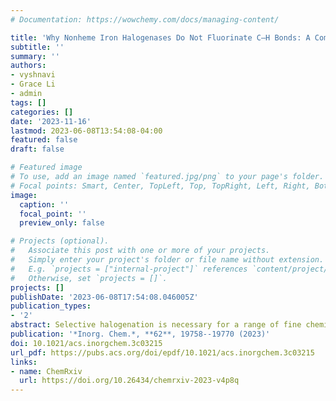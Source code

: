 ```yaml
---
# Documentation: https://wowchemy.com/docs/managing-content/

title: 'Why Nonheme Iron Halogenases Do Not Fluorinate C–H Bonds: A Computational Investigation'
subtitle: ''
summary: ''
authors:
- vyshnavi
- Grace Li
- admin
tags: []
categories: []
date: '2023-11-16'
lastmod: 2023-06-08T13:54:08-04:00
featured: false
draft: false

# Featured image
# To use, add an image named `featured.jpg/png` to your page's folder.
# Focal points: Smart, Center, TopLeft, Top, TopRight, Left, Right, BottomLeft, Bottom, BottomRight.
image:
  caption: ''
  focal_point: ''
  preview_only: false

# Projects (optional).
#   Associate this post with one or more of your projects.
#   Simply enter your project's folder or file name without extension.
#   E.g. `projects = ["internal-project"]` references `content/project/deep-learning/index.md`.
#   Otherwise, set `projects = []`.
projects: []
publishDate: '2023-06-08T17:54:08.046005Z'
publication_types:
- '2'
abstract: Selective halogenation is necessary for a range of fine chemical applications, including the development of therapeutic drugs. While synthetic processes to achieve C–H halogenation require harsh conditions, enzymes such as nonheme iron halogenases carry out some types of C–H halogenation, i.e., chlorination or bromination, with ease, while others, i.e., fluorination, have never been observed in natural or engineered nonheme iron enzymes. Using density functional theory and correlated wave function theory, we investigate the differences in structural and energetic preferences of the smaller fluoride and the larger chloride or bromide intermediates throughout the catalytic cycle. Although we find that the energetics of rate-limiting hydrogen atom transfer are not strongly impacted by fluoride substitution, the higher barriers observed during the radical rebound reaction for fluoride relative to chloride and bromide contribute to the difficulty of C–H fluorination. We also investigate the possibility of isomerization playing a role in differences in reaction selectivity, and our calculations reveal crucial differences in terms of isomer energetics of the key ferryl intermediate between fluoride and chloride/bromide intermediates. While formation of monodentate isomers believed to be involved in selective catalysis is shown for chloride and bromide intermediates, we find that formation of the fluoride monodentate intermediate is not possible in our calculations, which lack additional stabilizing interactions with the greater protein environment. Furthermore, the shorter Fe–F bonds are found to increase isomerization reaction barriers, suggesting that incorporation of residues that form a halogen bond with F and elongate Fe–F bonds could make selective C–H fluorination possible in nonheme iron halogenases. Our work highlights the differences between the fluoride and chloride/bromide intermediates and suggests potential steps toward engineering nonheme iron halogenases to enable selective C–H fluorination.
publication: '*Inorg. Chem.*, **62**, 19758--19770 (2023)'
doi: 10.1021/acs.inorgchem.3c03215
url_pdf: https://pubs.acs.org/doi/epdf/10.1021/acs.inorgchem.3c03215
links:
- name: ChemRxiv
  url: https://doi.org/10.26434/chemrxiv-2023-v4p8q
---
```


